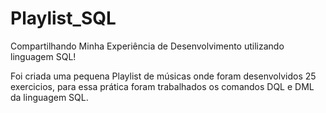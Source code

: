 # Playlist_SQL
 Compartilhando Minha Experiência de Desenvolvimento utilizando linguagem SQL!

Foi criada uma pequena Playlist de músicas onde foram desenvolvidos 25 exercicios, para essa prática foram trabalhados os comandos DQL e DML da linguagem SQL.
